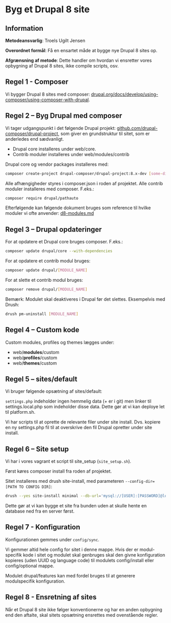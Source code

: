 # Byg et Drupal 8 site

## Information

__Metodeansvarlig__: Troels Ugilt Jensen

__Overordnet formål__: Få en ensartet måde at bygge nye Drupal 8 sites op.

__Afgrænsning af metode__: Dette handler om hvordan vi ensretter vores opbygning af Drupal 8 sites, ikke compile
scripts, osv.

## Regel 1 - Composer

Vi bygger Drupal 8 sites med composer:
[drupal.org/docs/develop/using-composer/using-composer-with-drupal](https://www.drupal.org/docs/develop/using-composer/using-composer-with-drupal).

## Regel 2 – Byg Drupal med composer

Vi tager udgangspunkt i det følgende Drupal projekt:
[github.com/drupal-composer/drupal-project](https://github.com/drupal-composer/drupal-project), som giver en
grundstruktur til sitet, som er anderledes end sædvanligt.

* Drupal core installeres under web/core.
* Contrib moduler installeres under web/modules/contrib

Drupal core og vendor packages installeres med:

```sh
composer create-project drupal-composer/drupal-project:8.x-dev [some-dir] --stability dev --no-interaction
```

Alle afhængigheder styres i composer.json i roden af projektet. Alle contrib moduler installeres med composer. F.eks.:

```sh
composer require drupal/pathauto
```

Efterfølgende kan følgende dokument bruges som reference til hvilke moduler vi ofte anvender:
[d8-modules.md](d8-modules.md)

## Regel 3 – Drupal opdateringer

For at opdatere et Drupal core bruges composer. F.eks.:

```sh
composer update drupal/core --with-dependencies
```

For at opdatere et contrib modul bruges:

```sh
composer update drupal/[MODULE_NAME]
```

For at slette et contrib modul bruges:

```sh
composer remove drupal/[MODULE_NAME]
```

Bemærk: Modulet skal deaktiveres i Drupal før det slettes. Eksempelvis med Drush:

```sh
drush pm-uninstall [MODULE_NAME]
```

## Regel 4 – Custom kode

Custom modules, profiles og themes lægges under:

* web/__modules__/custom
* web/__profiles__/custom
* web/__themes__/custom

## Regel 5 – sites/default

Vi bruger følgende opsætning af sites/default:

`settings.php` indeholder ingen hemmelig data (+ er i git) men linker til settings.local.php som indeholder disse data.
Dette gør at vi kan deploye let til platform.sh.

Vi har scripts til at oprette de relevante filer under site install. Dvs. kopiere en ny settings.php fil til at
overskrive den fil Drupal opretter under site install.

## Regel 6 – Site setup

Vi har i vores vagrant et script til site_setup (`site_setup.sh`).

Først køres composer install fra roden af projektet.

Sitet installeres med drush site-install, med parameteren `--config-dir=[PATH TO CONFIG DIR]`:

```sh
drush --yes site-install minimal --db-url='mysql://[USER]:[PASSWORD]@localhost/db' --account-name=admin --account-mail=[ACCOUNT_EMAIL] --config-dir=/vagrant/htdocs/config/sync
```

Dette gør at vi kan bygge et site fra bunden uden at skulle hente en database ned fra en server først.

## Regel 7 - Konfiguration

Konfigurationen gemmes under `config/sync`.

Vi gemmer altid hele config for sitet i denne mappe. Hvis der er modul-specifik kode i sitet og modulet skal genbruges
skal den givne konfiguration kopieres (uden UUID og language code) til modulets config/install eller config/optional
mappe.

Modulet drupal/features kan med fordel bruges til at generere modulspecifik konfiguration.

## Regel 8 - Ensretning af sites

Når et Drupal 8 site ikke følger konventionerne og har en anden opbygning end den aftalte, skal sitets opsætning
ensrettes med ovenstående regler.
